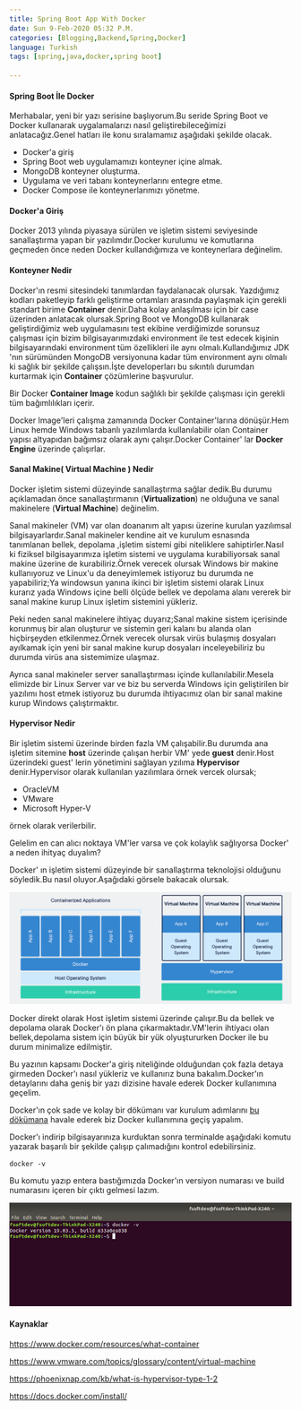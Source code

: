 ```yaml
---
title: Spring Boot App With Docker
date: Sun 9-Feb-2020 05:32 P.M.
categories: [Blogging,Backend,Spring,Docker]
language: Turkish
tags: [spring,java,docker,spring boot]

---
```


#### Spring Boot İle Docker
Merhabalar, yeni bir yazı serisine başlıyorum.Bu seride Spring Boot ve Docker kullanarak uygalamalarızı nasıl geliştirebileceğimizi anlatacağız.Genel hatları ile konu sıralamamız aşağıdaki şekilde olacak.

* Docker'a giriş
* Spring Boot web uygulamamızı konteyner içine almak.
* MongoDB konteyner oluşturma.
* Uygulama ve veri tabanı konteynerlarını entegre etme.
* Docker Compose ile konteynerlarımızı yönetme.


#### Docker'a Giriş

Docker 2013 yılında piyasaya sürülen ve işletim sistemi seviyesinde sanallaştırma yapan bir yazılımdır.Docker kurulumu ve komutlarına geçmeden önce neden Docker kullandığımıza ve konteynerlara değinelim.

#### Konteyner Nedir
Docker'ın resmi sitesindeki tanımlardan faydalanacak olursak.
Yazdığımız kodları paketleyip farklı geliştirme ortamları arasında paylaşmak için gerekli standart birime **Container** denir.Daha kolay anlaşılması için bir case üzerinden anlatacak olursak.Spring Boot ve MongoDB kullanarak geliştirdiğimiz web uygulamasını test ekibine verdiğimizde sorunsuz çalışması için bizim bilgisayarımızdaki environment ile test edecek kişinin bilgisayarındaki environment tüm özellikleri ile aynı olmalı.Kullandığımız JDK 'nın sürümünden MongoDB versiyonuna kadar tüm environment aynı olmalı ki sağlık bir şekilde çalışsın.İşte developerları bu sıkıntılı durumdan kurtarmak için **Container** çözümlerine başvurulur.

Bir Docker **Container Image** kodun sağlıklı bir şekilde çalışması için gerekli tüm bağımlılıkları içerir.

Docker Image'leri çalışma zamanında Docker Container'larına dönüşür.Hem Linux hemde Windows tabanlı yazılımlarda kullanılabilir olan Container yapısı altyapıdan bağımsız olarak aynı çalışır.Docker Container' lar **Docker Engine** üzerinde çalışırlar. 

#### Sanal Makine( Virtual Machine ) Nedir  

Docker işletim sistemi düzeyinde sanallaştırma sağlar dedik.Bu durumu açıklamadan önce sanallaştırmanın (**Virtualization**) ne olduğuna ve sanal makinelere (**Virtual Machine**) değinelim.

Sanal makineler (VM) var olan doananım alt yapısı üzerine kurulan yazılımsal bilgisayarlardır.Sanal makineler kendine ait ve kurulum esnasında tanımlanan bellek, depolama ,işletim sistemi gibi niteliklere sahiptirler.Nasıl ki fiziksel bilgisayarımıza işletim sistemi ve uygulama kurabiliyorsak sanal makine üzerine de kurabiliriz.Örnek verecek olursak Windows bir makine kullanıyoruz ve Linux'u da deneyimlemek istiyoruz bu durumda ne yapabiliriz;Ya windowsun yanına ikinci bir işletim sistemi olarak Linux kurarız yada Windows içine belli ölçüde bellek ve depolama alanı vererek bir sanal makine kurup Linux işletim sistemini yükleriz.

Peki neden sanal makinelere ihtiyaç duyarız;Sanal makine sistem içerisinde korunmuş bir alan oluşturur ve sistemin geri kalanı bu alanda olan hiçbirşeyden etkilenmez.Örnek verecek olursak virüs bulaşmış dosyaları ayılkamak için yeni bir sanal makine kurup dosyaları inceleyebiliriz bu durumda virüs ana sistemimize ulaşmaz.

Ayrıca sanal makineler server sanallaştırması içinde kullanılabilir.Mesela elimizde bir Linux Server var ve biz bu serverda Windows için geliştirilen bir yazılımı host etmek istiyoruz bu durumda ihtiyacımız olan bir sanal makine kurup Windows çalıştırmaktır.

#### Hypervisor Nedir

Bir işletim sistemi üzerinde birden fazla VM çalışabilir.Bu durumda ana işletim sitemine **host** üzerinde çalışan herbir VM' yede **guest** denir.Host üzerindeki guest' lerin yönetimini sağlayan yzılıma **Hypervisor** denir.Hypervisor olarak kullanılan yazılımlara örnek vercek olursak;

* OracleVM
* VMware
* Microsoft Hyper-V

örnek olarak verilerbilir.

Gelelim en can alıcı noktaya VM'ler varsa ve çok kolaylık sağlıyorsa Docker' a neden ihityaç duyalım?

Docker' ın işletim sistemi düzeyinde bir sanallaştırma teknolojisi olduğunu söyledik.Bu nasıl oluyor.Aşağıdaki görsele bakacak olursak.

![Image of algorithms graphic](/assets/img/posts/docker-vs-vm.png)

Docker direkt olarak Host işletim sistemi üzerinde çalışır.Bu da bellek ve depolama olarak Docker'ı ön plana çıkarmaktadır.VM'lerin ihtiyacı olan bellek,depolama sistem için büyük bir yük olyuştururken Docker ile bu durum minimalize edilmiştir.

Bu yazının kapsamı Docker'a giriş niteliğinde olduğundan çok fazla detaya girmeden Docker'ı nasıl yükleriz ve kullanırız buna bakalım.Docker'ın detaylarını daha geniş bir yazı dizisine havale ederek Docker kullanımına geçelim.

Docker'ın çok sade ve kolay bir dökümanı var kurulum adımlarını [bu dökümana](https://docs.docker.com/install/) havale ederek biz Docker kullanımına geçiş yapalım.

Docker'ı indirip bilgisayarınıza kurduktan sonra terminalde aşağıdaki komutu yazarak başarılı bir şekilde çalışıp çalımadığını kontrol edebilirsiniz.

```
docker -v
```
Bu komutu yazıp entera bastığımızda Docker'ın versiyon numarası ve build numarasını içeren bir çıktı gelmesi lazım.

![Image of algorithms graphic](/assets/img/posts/docker-v.png)





#### Kaynaklar

https://www.docker.com/resources/what-container

https://www.vmware.com/topics/glossary/content/virtual-machine

https://phoenixnap.com/kb/what-is-hypervisor-type-1-2

https://docs.docker.com/install/





